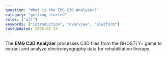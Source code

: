 ```yaml
---
question: "What is the EMG C3D Analyzer?"
category: "getting-started"
roles: ["all"]
keywords: ["introduction", "overview", "platform"]
lastUpdated: 2025-01-15
---
```


The **EMG C3D Analyzer** processes C3D files from the GHOSTLY+ game to extract and analyze electromyography data for rehabilitation therapy.